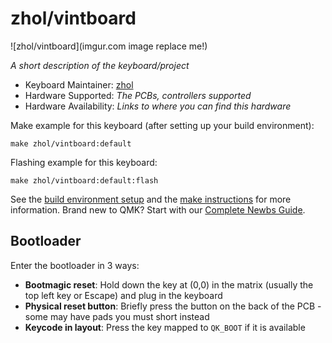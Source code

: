 # zhol/vintboard

![zhol/vintboard](imgur.com image replace me!)

*A short description of the keyboard/project*

* Keyboard Maintainer: [zhol](https://github.com/zhol)
* Hardware Supported: *The PCBs, controllers supported*
* Hardware Availability: *Links to where you can find this hardware*

Make example for this keyboard (after setting up your build environment):

    make zhol/vintboard:default

Flashing example for this keyboard:

    make zhol/vintboard:default:flash

See the [build environment setup](https://docs.qmk.fm/#/getting_started_build_tools) and the [make instructions](https://docs.qmk.fm/#/getting_started_make_guide) for more information. Brand new to QMK? Start with our [Complete Newbs Guide](https://docs.qmk.fm/#/newbs).

## Bootloader

Enter the bootloader in 3 ways:

* **Bootmagic reset**: Hold down the key at (0,0) in the matrix (usually the top left key or Escape) and plug in the keyboard
* **Physical reset button**: Briefly press the button on the back of the PCB - some may have pads you must short instead
* **Keycode in layout**: Press the key mapped to `QK_BOOT` if it is available
